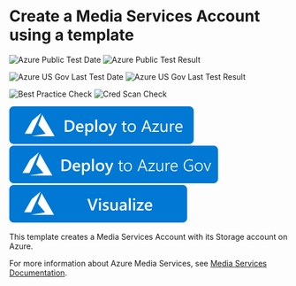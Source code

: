 # Create a Media Services Account using a template

![Azure Public Test Date](https://azurequickstartsservice.blob.core.windows.net/badges/101-media-services-create/PublicLastTestDate.svg)
![Azure Public Test Result](https://azurequickstartsservice.blob.core.windows.net/badges/101-media-services-create/PublicDeployment.svg)

![Azure US Gov Last Test Date](https://azurequickstartsservice.blob.core.windows.net/badges/101-media-services-create/FairfaxLastTestDate.svg)
![Azure US Gov Last Test Result](https://azurequickstartsservice.blob.core.windows.net/badges/101-media-services-create/FairfaxDeployment.svg)

![Best Practice Check](https://azurequickstartsservice.blob.core.windows.net/badges/101-media-services-create/BestPracticeResult.svg)
![Cred Scan Check](https://azurequickstartsservice.blob.core.windows.net/badges/101-media-services-create/CredScanResult.svg)

[![Deploy To Azure](https://raw.githubusercontent.com/Azure/azure-quickstart-templates/master/1-CONTRIBUTION-GUIDE/images/deploytoazure.svg?sanitize=true)](https://portal.azure.com/#create/Microsoft.Template/uri/https%3A%2F%2Fraw.githubusercontent.com%2FAzure%2Fazure-quickstart-templates%2Fmaster%2F101-media-services-create%2Fazuredeploy.json)
[![Deploy To Azure US Gov](https://raw.githubusercontent.com/Azure/azure-quickstart-templates/master/1-CONTRIBUTION-GUIDE/images/deploytoazuregov.svg?sanitize=true)](https://portal.azure.us/#create/Microsoft.Template/uri/https%3A%2F%2Fraw.githubusercontent.com%2FAzure%2Fazure-quickstart-templates%2Fmaster%2F101-media-services-create%2Fazuredeploy.json)
[![Visualize](https://raw.githubusercontent.com/Azure/azure-quickstart-templates/master/1-CONTRIBUTION-GUIDE/images/visualizebutton.svg?sanitize=true)](http://armviz.io/#/?load=https%3A%2F%2Fraw.githubusercontent.com%2FAzure%2Fazure-quickstart-templates%2Fmaster%2F101-media-services-create%2Fazuredeploy.json)

This template creates a Media Services Account with its Storage account on
Azure.

For more information about Azure Media Services, see
[Media Services Documentation](https://docs.microsoft.com/en-us/azure/media-services/).
